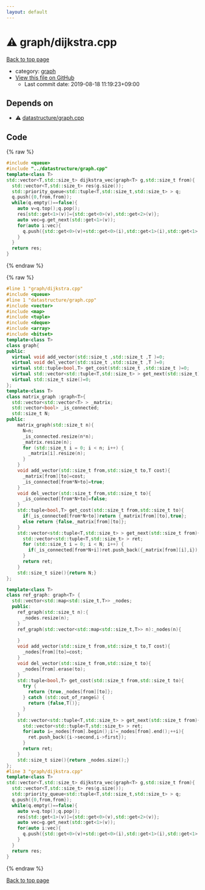 ```yaml
---
layout: default
---
```


<!-- mathjax config similar to math.stackexchange -->
<script type="text/javascript" async
  src="https://cdnjs.cloudflare.com/ajax/libs/mathjax/2.7.5/MathJax.js?config=TeX-MML-AM_CHTML">
</script>
<script type="text/x-mathjax-config">
  MathJax.Hub.Config({
    TeX: { equationNumbers: { autoNumber: "AMS" }},
    tex2jax: {
      inlineMath: [ ['$','$'] ],
      processEscapes: true
    },
    "HTML-CSS": { matchFontHeight: false },
    displayAlign: "left",
    displayIndent: "2em"
  });
</script>

<script type="text/javascript" src="https://cdnjs.cloudflare.com/ajax/libs/jquery/3.4.1/jquery.min.js"></script>
<script src="https://cdn.jsdelivr.net/npm/jquery-balloon-js@1.1.2/jquery.balloon.min.js" integrity="sha256-ZEYs9VrgAeNuPvs15E39OsyOJaIkXEEt10fzxJ20+2I=" crossorigin="anonymous"></script>
<script type="text/javascript" src="../../assets/js/copy-button.js"></script>
<link rel="stylesheet" href="../../assets/css/copy-button.css" />


# :warning: graph/dijkstra.cpp

<a href="../../index.html">Back to top page</a>

* category: <a href="../../index.html#f8b0b924ebd7046dbfa85a856e4682c8">graph</a>
* <a href="{{ site.github.repository_url }}/blob/master/graph/dijkstra.cpp">View this file on GitHub</a>
    - Last commit date: 2019-08-18 11:19:23+09:00




## Depends on

* :warning: <a href="../datastructure/graph.cpp.html">datastructure/graph.cpp</a>


## Code

<a id="unbundled"></a>
{% raw %}
```cpp
#include <queue>
#include "../datastructure/graph.cpp"
template<class T>
std::vector<T,std::size_t> dijkstra_vec(graph<T> g,std::size_t from){
  std::vector<T,std::size_t> res(g.size());
  std::priority_queue<std::tuple<T,std::size_t,std::size_t> > q;
  q.push({0,from,from});
  while(q.empty()==false){
    auto v=q.top();q.pop();
    res[std::get<1>(v)]={std::get<0>(v),std::get<2>(v)};
    auto vec=g.get_next(std::get<1>(v));
    for(auto i:vec){
      q.push({std::get<0>(v)+std::get<0>(i),std::get<1>(i),std::get<1>(v)});
    }
  }
  return res;
}

```
{% endraw %}

<a id="bundled"></a>
{% raw %}
```cpp
#line 1 "graph/dijkstra.cpp"
#include <queue>
#line 1 "datastructure/graph.cpp"
#include <vector>
#include <map>
#include <tuple>
#include <deque>
#include <array>
#include <bitset>
template<class T>
class graph{
public:
  virtual void add_vector(std::size_t ,std::size_t ,T )=0;
  virtual void del_vector(std::size_t ,std::size_t ,T )=0;
  virtual std::tuple<bool,T> get_cost(std::size_t ,std::size_t )=0;
  virtual std::vector<std::tuple<T,std::size_t> > get_next(std::size_t)=0;
  virtual std::size_t size()=0;
};
template<class T> 
class matrix_graph :graph<T>{
  std::vector<std::vector<T> > _matrix;
  std::vector<bool> _is_connected;
  std::size_t N;
public:
    matrix_graph(std::size_t n){
      N=n;
      _is_connected.resize(n*n);
      _matrix.resize(n);
      for (std::size_t i = 0; i < n; i++) {
        _matrix[i].resize(n);
      }
    }
    void add_vector(std::size_t from,std::size_t to,T cost){
      _matrix[from][to]=cost;
      _is_connected[from*N+to]=true;
    }
    void del_vector(std::size_t from,std::size_t to){
      _is_connected[from*N+to]=false;
    }
    std::tuple<bool,T> get_cost(std::size_t from,std::size_t to){
      if(_is_connected[from*N+to])return {_matrix[from][to],true};
      else return {false,_matrix[from][to]};
    }
    std::vector<std::tuple<T,std::size_t> > get_next(std::size_t from){
      std::vector<std::tuple<T,std::size_t> > ret;
      for (std::size_t i = 0; i < N; i++) {
        if(_is_connected[from*N+i])ret.push_back({_matrix[from][i],i});
      }
      return ret;
    }
    std::size_t size(){return N;}
};

template<class T> 
class ref_graph: graph<T> {
  std::vector<std::map<std::size_t,T>> _nodes;
  public:
    ref_graph(std::size_t n):{
      _nodes.resize(n);
    }
    ref_graph(std::vector<std::map<std::size_t,T>> n):_nodes(n){
      
    }
    void add_vector(std::size_t from,std::size_t to,T cost){
      _nodes[from][to]=cost;
    }
    void del_vector(std::size_t from,std::size_t to){
      _nodes[from].erase(to);
    }
    std::tuple<bool,T> get_cost(std::size_t from,std::size_t to){
      try {
        return {true,_nodes[from][to]};
      } catch (std::out_of_range&) {
        return {false,T()};
      }
    }
    std::vector<std::tuple<T,std::size_t> > get_next(std::size_t from){
      std::vector<std::tuple<T,std::size_t> > ret;
      for(auto i=_nodes[from].begin();i!=_nodes[from].end();++i){
        ret.push_back({i->second,i->first});
      }
      return ret;
    }
    std::size_t size(){return _nodes.size();}
};
#line 3 "graph/dijkstra.cpp"
template<class T>
std::vector<T,std::size_t> dijkstra_vec(graph<T> g,std::size_t from){
  std::vector<T,std::size_t> res(g.size());
  std::priority_queue<std::tuple<T,std::size_t,std::size_t> > q;
  q.push({0,from,from});
  while(q.empty()==false){
    auto v=q.top();q.pop();
    res[std::get<1>(v)]={std::get<0>(v),std::get<2>(v)};
    auto vec=g.get_next(std::get<1>(v));
    for(auto i:vec){
      q.push({std::get<0>(v)+std::get<0>(i),std::get<1>(i),std::get<1>(v)});
    }
  }
  return res;
}

```
{% endraw %}

<a href="../../index.html">Back to top page</a>

